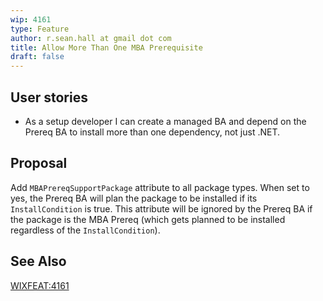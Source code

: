 ```yaml
---
wip: 4161
type: Feature
author: r.sean.hall at gmail dot com
title: Allow More Than One MBA Prerequisite
draft: false
---
```


## User stories

* As a setup developer I can create a managed BA and depend on the Prereq BA to install more than one dependency, not just .NET.


## Proposal

Add `MBAPrereqSupportPackage` attribute to all package types.  When set to yes, the Prereq BA will plan the package to be installed if its `InstallCondition` is true.  This attribute will be ignored by the Prereq BA if the package is the MBA Prereq (which gets planned to be installed regardless of the `InstallCondition`).


## See Also

[WIXFEAT:4161](http://wixtoolset.org/issues/4161)